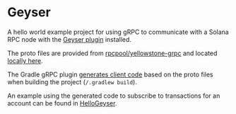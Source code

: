# Geyser

A hello world example project for using gRPC to communicate with a Solana RPC node with
the [Geyser plugin](https://docs.anza.xyz/validator/geyser/)
installed.

The proto files are provided from [rpcpool/yellowstone-grpc](https://github.com/rpcpool/yellowstone-grpc) and located
[locally here](https://github.com/sava-software/geyser/tree/main/src/main/proto).

The Gradle gRPC
plugin [generates client code](https://github.com/sava-software/geyser/tree/main/src/main/proto)
based on the proto files when building the project (`/.gradlew build`).

An example using the generated code to subscribe to transactions for an account can be found
in [HelloGeyser](https://github.com/sava-software/geyser/tree/main/src/main/java/software/sava/grpc/geyser/HelloGeyser.java).
